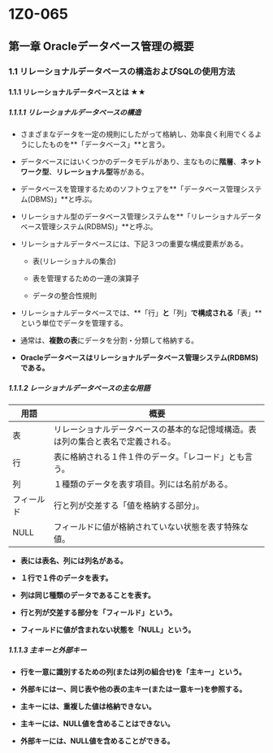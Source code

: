 # 1Z0-065
## 第一章 Oracleデータベース管理の概要
### 1.1 リレーショナルデータベースの構造およびSQLの使用方法
#### 1.1.1 リレーショナルデータベースとは ★★
##### 1.1.1.1 リレーショナルデータベースの構造

+ さまざまなデータを一定の規則にしたがって格納し、効率良く利用でくるようにしたものを**「データベース」**と言う。

+ データベースにはいくつかのデータモデルがあり、主なものに**階層**、**ネットワーク型**、**リレーショナル型**等がある。

+ データベースを管理するためのソフトウェアを**「データベース管理システム(DBMS)」**と呼ぶ。

+ リレーショナル型のデータベース管理システムを**「リレーショナルデータベース管理システム(RDBMS)」**と呼ぶ。

+ リレーショナルデータベースには、下記３つの重要な構成要素がある。
    + 表(リレーショナルの集合)

    + 表を管理するための一連の演算子

    + データの整合性規則

+ リレーショナルデータベースでは、**「行」**と**「列」**で構成される**「表」**という単位でデータを管理する。

+ 通常は、**複数の表**にデータを分割・分類して格納する。

+ **Oracleデータベースはリレーショナルデータベース管理システム(RDBMS)である。**

##### 1.1.1.2 レーショナルデータベースの主な用語

|用語 |概要 |
|---- |--- |
|表 |リレーショナルデータベースの基本的な記憶域構造。表は列の集合と表名で定義される。 |
|行 |表に格納される１件１件のデータ。「レコード」とも言う。 |
|列 |１種類のデータを表す項目。列には名前がある。 |
|フィールド |行と列が交差する「値を格納する部分」。 |
|NULL |フィールドに値が格納されていない状態を表す特殊な値。 |

+ **表には表名、列には列名がある。**

+ **１行で１件のデータを表す。**

+ **列は同じ種類のデータであることを表す。**

+ **行と列が交差する部分を「フィールド」という。**

+ **フィールドに値が含まれない状態を「NULL」という。**

##### 1.1.1.3 主キーと外部キー
+ **行を一意に識別するための列(または列の組合せ)を「主キー」という。**

+ **外部キにはー、同じ表や他の表の主キー(または一意キー)を参照する。**

+ **主キーには、重複した値は格納できない。**

+ **主キーには、NULL値を含めることはできない。**

+ **外部キーには、NULL値を含めることができる。**
